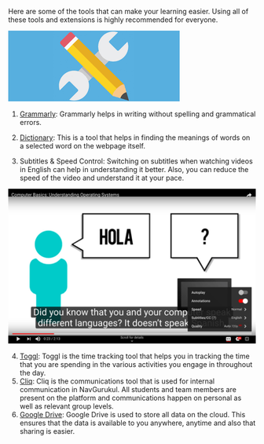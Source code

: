 Here are some of the tools that can make your learning easier. Using all of these tools and extensions is highly recommended for everyone.

![Tools for Learning](assets/tools.png)

1. [Grammarly](https://chrome.google.com/webstore/detail/grammarly-for-chrome/kbfnbcaeplbcioakkpcpgfkobkghlhen?hl=en): Grammarly helps in writing without spelling and grammatical errors.

2. [Dictionary](https://chrome.google.com/webstore/detail/google-dictionary-by-goog/mgijmajocgfcbeboacabfgobmjgjcoja?hl=en): This is a tool that helps in finding the meanings of words on a selected word on the webpage itself. 

3. Subtitles & Speed Control: Switching on subtitles when watching videos in English can help in understanding it better. Also, you can reduce the speed of the video and understand it at your pace.

![Subtitles and Speed](assets/subtitles.png)

4. [Toggl](https://toggl.com/): Toggl is the time tracking tool that helps you in tracking the time that you are spending in the various activities you engage in throughout the day.
5. [Cliq](https://cliq.zoho.com/): Cliq is the communications tool that is used for internal communication in NavGurukul. All students and team members are present on the platform and communications happen on personal as well as relevant group levels.
6. [Google Drive](https://www.google.com/drive/): Google Drive is used to store all data on the cloud. This ensures that the data is available to you anywhere, anytime and also that sharing is easier.

